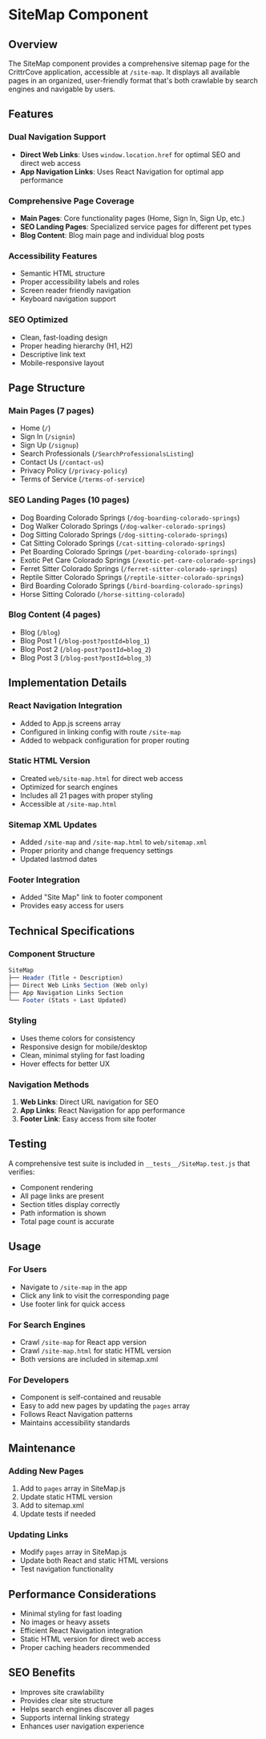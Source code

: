 # SiteMap Component

## Overview

The SiteMap component provides a comprehensive sitemap page for the CrittrCove application, accessible at `/site-map`. It displays all available pages in an organized, user-friendly format that's both crawlable by search engines and navigable by users.

## Features

### Dual Navigation Support
- **Direct Web Links**: Uses `window.location.href` for optimal SEO and direct web access
- **App Navigation Links**: Uses React Navigation for optimal app performance

### Comprehensive Page Coverage
- **Main Pages**: Core functionality pages (Home, Sign In, Sign Up, etc.)
- **SEO Landing Pages**: Specialized service pages for different pet types
- **Blog Content**: Blog main page and individual blog posts

### Accessibility Features
- Semantic HTML structure
- Proper accessibility labels and roles
- Screen reader friendly navigation
- Keyboard navigation support

### SEO Optimized
- Clean, fast-loading design
- Proper heading hierarchy (H1, H2)
- Descriptive link text
- Mobile-responsive layout

## Page Structure

### Main Pages (7 pages)
- Home (`/`)
- Sign In (`/signin`)
- Sign Up (`/signup`)
- Search Professionals (`/SearchProfessionalsListing`)
- Contact Us (`/contact-us`)
- Privacy Policy (`/privacy-policy`)
- Terms of Service (`/terms-of-service`)

### SEO Landing Pages (10 pages)
- Dog Boarding Colorado Springs (`/dog-boarding-colorado-springs`)
- Dog Walker Colorado Springs (`/dog-walker-colorado-springs`)
- Dog Sitting Colorado Springs (`/dog-sitting-colorado-springs`)
- Cat Sitting Colorado Springs (`/cat-sitting-colorado-springs`)
- Pet Boarding Colorado Springs (`/pet-boarding-colorado-springs`)
- Exotic Pet Care Colorado Springs (`/exotic-pet-care-colorado-springs`)
- Ferret Sitter Colorado Springs (`/ferret-sitter-colorado-springs`)
- Reptile Sitter Colorado Springs (`/reptile-sitter-colorado-springs`)
- Bird Boarding Colorado Springs (`/bird-boarding-colorado-springs`)
- Horse Sitting Colorado (`/horse-sitting-colorado`)

### Blog Content (4 pages)
- Blog (`/blog`)
- Blog Post 1 (`/blog-post?postId=blog_1`)
- Blog Post 2 (`/blog-post?postId=blog_2`)
- Blog Post 3 (`/blog-post?postId=blog_3`)

## Implementation Details

### React Navigation Integration
- Added to App.js screens array
- Configured in linking config with route `/site-map`
- Added to webpack configuration for proper routing

### Static HTML Version
- Created `web/site-map.html` for direct web access
- Optimized for search engines
- Includes all 21 pages with proper styling
- Accessible at `/site-map.html`

### Sitemap XML Updates
- Added `/site-map` and `/site-map.html` to `web/sitemap.xml`
- Proper priority and change frequency settings
- Updated lastmod dates

### Footer Integration
- Added "Site Map" link to footer component
- Provides easy access for users

## Technical Specifications

### Component Structure
```javascript
SiteMap
├── Header (Title + Description)
├── Direct Web Links Section (Web only)
├── App Navigation Links Section
└── Footer (Stats + Last Updated)
```

### Styling
- Uses theme colors for consistency
- Responsive design for mobile/desktop
- Clean, minimal styling for fast loading
- Hover effects for better UX

### Navigation Methods
1. **Web Links**: Direct URL navigation for SEO
2. **App Links**: React Navigation for app performance
3. **Footer Link**: Easy access from site footer

## Testing

A comprehensive test suite is included in `__tests__/SiteMap.test.js` that verifies:
- Component rendering
- All page links are present
- Section titles display correctly
- Path information is shown
- Total page count is accurate

## Usage

### For Users
- Navigate to `/site-map` in the app
- Click any link to visit the corresponding page
- Use footer link for quick access

### For Search Engines
- Crawl `/site-map` for React app version
- Crawl `/site-map.html` for static HTML version
- Both versions are included in sitemap.xml

### For Developers
- Component is self-contained and reusable
- Easy to add new pages by updating the `pages` array
- Follows React Navigation patterns
- Maintains accessibility standards

## Maintenance

### Adding New Pages
1. Add to `pages` array in SiteMap.js
2. Update static HTML version
3. Add to sitemap.xml
4. Update tests if needed

### Updating Links
- Modify `pages` array in SiteMap.js
- Update both React and static HTML versions
- Test navigation functionality

## Performance Considerations

- Minimal styling for fast loading
- No images or heavy assets
- Efficient React Navigation integration
- Static HTML version for direct web access
- Proper caching headers recommended

## SEO Benefits

- Improves site crawlability
- Provides clear site structure
- Helps search engines discover all pages
- Supports internal linking strategy
- Enhances user navigation experience 